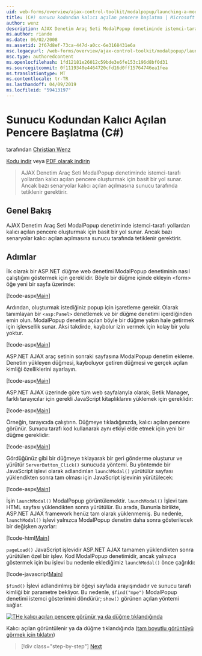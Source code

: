 ```yaml
---
uid: web-forms/overview/ajax-control-toolkit/modalpopup/launching-a-modal-popup-window-from-server-code-cs
title: (C#) sunucu kodundan kalıcı açılan pencere başlatma | Microsoft Docs
author: wenz
description: AJAX Denetim Araç Seti ModalPopup denetiminde istemci-tarafı yollardan kalıcı açılan pencere oluşturmak için basit bir yol sunar. Ancak bazı senaryolarda bu t gerektirir...
ms.author: riande
ms.date: 06/02/2008
ms.assetid: 2f67d8ef-73ca-447d-a0cc-6e3168431e6a
msc.legacyurl: /web-forms/overview/ajax-control-toolkit/modalpopup/launching-a-modal-popup-window-from-server-code-cs
msc.type: authoredcontent
ms.openlocfilehash: 1fd12181e26012c59bde3e6fe153c196d8bf0d31
ms.sourcegitcommit: 0f1119340e4464720cfd16d0ff15764746ea1fea
ms.translationtype: MT
ms.contentlocale: tr-TR
ms.lasthandoff: 04/09/2019
ms.locfileid: "59413197"
---
```

# <a name="launching-a-modal-popup-window-from-server-code-c"></a>Sunucu Kodundan Kalıcı Açılan Pencere Başlatma (C#)

tarafından [Christian Wenz](https://github.com/wenz)

[Kodu indir](http://download.microsoft.com/download/2/4/0/24052038-f942-4336-905b-b60ae56f0dd5/ModalPopup1.cs.zip) veya [PDF olarak indirin](http://download.microsoft.com/download/b/6/a/b6ae89ee-df69-4c87-9bfb-ad1eb2b23373/modalpopup1CS.pdf)

> AJAX Denetim Araç Seti ModalPopup denetiminde istemci-tarafı yollardan kalıcı açılan pencere oluşturmak için basit bir yol sunar. Ancak bazı senaryolar kalıcı açılan açılmasına sunucu tarafında tetiklenir gerektirir.


## <a name="overview"></a>Genel Bakış

AJAX Denetim Araç Seti ModalPopup denetiminde istemci-tarafı yollardan kalıcı açılan pencere oluşturmak için basit bir yol sunar. Ancak bazı senaryolar kalıcı açılan açılmasına sunucu tarafında tetiklenir gerektirir.

## <a name="steps"></a>Adımlar

İlk olarak bir ASP.NET düğme web denetimi ModalPopup denetiminin nasıl çalıştığını göstermek için gereklidir. Böyle bir düğme içinde ekleyin &lt;form&gt; öğe yeni bir sayfa üzerinde:

[!code-aspx[Main](launching-a-modal-popup-window-from-server-code-cs/samples/sample1.aspx)]

Ardından, oluşturmak istediğiniz popup için işaretleme gerekir. Olarak tanımlayan bir `<asp:Panel>` denetlemek ve bir düğme denetimi içerdiğinden emin olun. ModalPopup denetim açılan böyle bir düğme yakın hale getirmek için işlevsellik sunar. Aksi takdirde, kaybolur izin vermek için kolay bir yolu yoktur.

[!code-aspx[Main](launching-a-modal-popup-window-from-server-code-cs/samples/sample2.aspx)]

ASP.NET AJAX araç setinin sonraki sayfasına ModalPopup denetim ekleme. Denetim yükleyen düğmesi, kayboluyor getiren düğmesi ve gerçek açılan kimliği özelliklerini ayarlayın.

[!code-aspx[Main](launching-a-modal-popup-window-from-server-code-cs/samples/sample3.aspx)]

ASP.NET AJAX üzerinde göre tüm web sayfalarıyla olarak; Betik Manager, farklı tarayıcılar için gerekli JavaScript kitaplıklarını yüklemek için gereklidir:

[!code-aspx[Main](launching-a-modal-popup-window-from-server-code-cs/samples/sample4.aspx)]

Örneğin, tarayıcıda çalıştırın. Düğmeye tıkladığınızda, kalıcı açılan pencere görünür. Sunucu tarafı kod kullanarak aynı etkiyi elde etmek için yeni bir düğme gereklidir:

[!code-aspx[Main](launching-a-modal-popup-window-from-server-code-cs/samples/sample5.aspx)]

Gördüğünüz gibi bir düğmeye tıklayarak bir geri gönderme oluşturur ve yürütür `ServerButton_Click()` sunucuda yöntemi. Bu yöntemde bir JavaScript işlevi olarak adlandırılan `launchModal()` yürütülür sayfası yüklendikten sonra tam olması için JavaScript işlevinin yürütülecek:

[!code-aspx[Main](launching-a-modal-popup-window-from-server-code-cs/samples/sample6.aspx)]

İşin `launchModal()` ModalPopup görüntülemektir. `launchModal()` İşlevi tam HTML sayfası yüklendikten sonra yürütülür. Bu arada, Bununla birlikte, ASP.NET AJAX framework henüz tam olarak yüklenmemiş. Bu nedenle, `launchModal()` işlevi yalnızca ModalPopup denetim daha sonra gösterilecek bir değişken ayarlar:

[!code-html[Main](launching-a-modal-popup-window-from-server-code-cs/samples/sample7.html)]

`pageLoad()` JavaScript işlevidir ASP.NET AJAX tamamen yüklendikten sonra yürütülen özel bir işlev. Kod ModalPopup denetimidir, ancak yalnızca göstermek için bu işlevi bu nedenle eklediğimiz `launchModal()` önce çağrıldı:

[!code-javascript[Main](launching-a-modal-popup-window-from-server-code-cs/samples/sample8.js)]

`$find()` İşlevi adlandırılmış bir öğeyi sayfada arayışındadır ve sunucu tarafı kimliği bir parametre bekliyor. Bu nedenle, `$find("mpe")` ModalPopup denetimi istemci gösterimini döndürür; `show()` görünen açılan yöntemi sağlar.


[![THe kalıcı açılan pencere görünür ya da düğme tıklandığında](launching-a-modal-popup-window-from-server-code-cs/_static/image2.png)](launching-a-modal-popup-window-from-server-code-cs/_static/image1.png)

Kalıcı açılan görüntülenir ya da düğme tıklandığında ([tam boyutlu görüntüyü görmek için tıklatın](launching-a-modal-popup-window-from-server-code-cs/_static/image3.png))

> [!div class="step-by-step"]
> [Next](using-modalpopup-with-a-repeater-control-cs.md)

